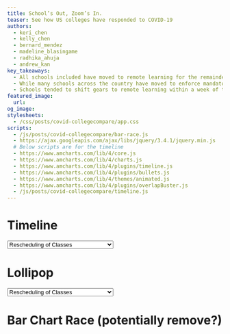 ```yaml
---
title: School’s Out, Zoom’s In.
teaser: See how US colleges have responded to COVID-19
authors:
  - keri_chen
  - kelly_chen
  - bernard_mendez
  - madeline_blasingame
  - radhika_ahuja
  - andrew_kan
key_takeaways:
  - All schools included have moved to remote learning for the remainder of the academic year.
  - While many schools across the country have moved to enforce mandatory P/NP or equivalent grading systems for the remainder of the school year, the majority of the UCs have not followed suit.
  - Schools tended to shift gears to remote learning within a week of the first university-affiliated infection; however, even schools without a university-affiliated infection moved online by mid-March.
featured_image:
  url:
og_image:
stylesheets:
  - /css/posts/covid-collegecompare/app.css
scripts:
  - /js/posts/covid-collegecompare/bar-race.js
  - https://ajax.googleapis.com/ajax/libs/jquery/3.4.1/jquery.min.js
  # Below scripts are for the timeline
  - https://www.amcharts.com/lib/4/core.js
  - https://www.amcharts.com/lib/4/charts.js
  - https://www.amcharts.com/lib/4/plugins/timeline.js
  - https://www.amcharts.com/lib/4/plugins/bullets.js
  - https://www.amcharts.com/lib/4/themes/animated.js
  - https://www.amcharts.com/lib/4/plugins/overlapBuster.js
  - /js/posts/covid-collegecompare/timeline.js
---
```


# Timeline

<!-- Dropdown for Timeline -->
<select class="dropdown" onchange="display_bar_race(this.value);">
    <option value="rescheduled">Rescheduling of Classes</option>
    <option value="cancelled_classes">Cancellation of In-Person Classes</option>
    <option value="first_infection">First School Infection</option>
    <option value="grading_change">Change in Grading Basis</option>
    <option value="housing_change">Change in University Housing Options</option>
</select>

<div id="timeline"></div>

# Lollipop

<!-- Dropdown for Lollipop -->
<select class="dropdown" onchange="display_bar_race(this.value);">
    <option value="rescheduled">Rescheduling of Classes</option>
    <option value="cancelled_classes">Cancellation of In-Person Classes</option>
    <option value="first_infection">First School Infection</option>
    <option value="grading_change">Change in Grading Basis</option>
    <option value="housing_change">Change in University Housing Options</option>
</select>

# Bar Chart Race (potentially remove?)

<div id="bar-race">
<div class="flourish-embed" data-src="story/260394" data-url="https://flo.uri.sh/story/260394/embed"><script src="https://public.flourish.studio/resources/embed.js"></script></div>
</div>

<!-- TODO: Need updated county level data for non-UC schools-->
<!-- TODO: Create a mobile version with truncated names? -->
